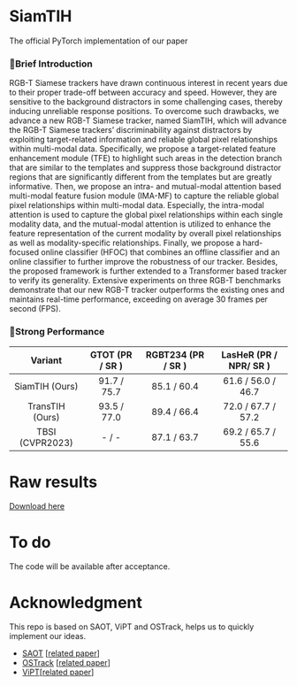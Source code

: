 # SiamTIH
The official PyTorch implementation of our paper

### :bookmark:Brief Introduction
RGB-T Siamese trackers have drawn continuous interest in recent years due to their proper trade-off between accuracy and speed. However, they are sensitive to the background distractors in some challenging cases, thereby inducing unreliable response positions. To overcome such drawbacks, we advance a new RGB-T Siamese tracker, named SiamTIH, which will advance the RGB-T Siamese trackers’ discriminability against distractors by exploiting target-related information and reliable global pixel relationships within multi-modal data.  Specifically, we propose a target-related feature enhancement module (TFE) to highlight such areas in the detection branch that are similar to the templates and suppress those background distractor regions that are significantly different from the templates but are greatly informative. Then, we propose an intra- and mutual-modal attention based multi-modal feature fusion module (IMA-MF) to capture the reliable global pixel relationships within multi-modal data. Especially, the intra-modal attention is used to capture the global pixel relationships within each single modality data, and the mutual-modal attention is utilized to enhance the feature representation of the current modality by overall pixel relationships as well as modality-specific relationships. Finally, we propose a hard-focused online classifier (HFOC) that combines an offline classifier and an online classifier to further improve the robustness of our tracker. Besides, the proposed framework is further extended to a Transformer based tracker to verify its generality. Extensive experiments on three RGB-T benchmarks demonstrate that our new RGB-T tracker outperforms the existing ones and maintains real-time performance, exceeding on average 30 frames per second (FPS).

### :bookmark:Strong Performance

|             Variant             |     GTOT (PR / SR )     |     RGBT234 (PR / SR )  |  LasHeR (PR / NPR/ SR ) |
|:-------------------------------:|:-----------------------:|:-----------------------:|:-----------------------:|
|          SiamTIH (Ours)         |       91.7 / 75.7       |         85.1 / 60.4     |     61.6 / 56.0 / 46.7  |
|          TransTIH (Ours)        |       93.5 / 77.0       |         89.4 / 66.4     |     72.0 / 67.7 / 57.2  |
|          TBSI  (CVPR2023)       |         - / -           |         87.1 / 63.7     |     69.2 / 65.7 / 55.6  |

# Raw results
[Download here](https://drive.google.com/file/d/1qviQkbEIBh8s-xt75YBSl3YfqelhbV5U/view?usp=sharing)

# To do
The code will be available after acceptance.

# Acknowledgment
This repo is based on SAOT, ViPT and OSTrack, helps us to quickly implement our ideas.

- [SAOT](https://github.com/ZikunZhou/SAOT) [[related paper](https://https://arxiv.org/abs/2108.03637)]
- [OSTrack](https://github.com/botaoye/OSTrack) [[related paper](https://arxiv.org/abs/2203.11991)]
- [ViPT](https://github.com/ZikunZhou/SAOT)[[related paper](https://openaccess.thecvf.com/content/CVPR2023/html/Zhu_Visual_Prompt_Multi-Modal_Tracking_CVPR_2023_paper.html)]


